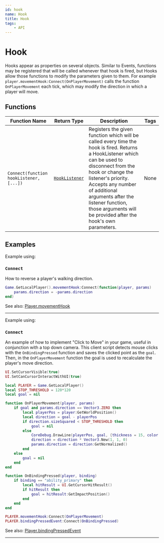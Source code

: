 ```yaml
---
id: hook
name: Hook
title: Hook
tags:
    - API
---
```


# Hook

Hooks appear as properties on several objects. Similar to Events, functions may be registered that will be called whenever that hook is fired, but Hooks allow those functions to modify the parameters given to them. For example `player.movementHook:Connect(OnPlayerMovement)` calls the function `OnPlayerMovement` each tick, which may modify the direction in which a player will move.

## Functions

| Function Name | Return Type | Description | Tags |
| -------- | ----------- | ----------- | ---- |
| `Connect(function hookListener, [...])` | [`HookListener`](hooklistener.md) | Registers the given function which will be called every time the hook is fired. Returns a HookListener which can be used to disconnect from the hook or change the listener's priority. Accepts any number of additional arguments after the listener function, those arguments will be provided after the hook's own parameters. | None |

## Examples

Example using:

### `Connect`

How to reverse a player's walking direction.

```lua
Game.GetLocalPlayer().movementHook:Connect(function(player, params)
    params.direction = -params.direction
end)
```

See also: [Player.movementHook](player.md)

---

Example using:

### `Connect`

An example of how to implement "Click to Move" in your game, useful in conjunction with a top down camera. This client script detects mouse clicks with the `OnBindingPressed` function and saves the clicked point as the `goal`. Then, in the `OnPlayerMovement` function the goal is used to recalculate the player's move direction.

```lua
UI.SetCursorVisible(true)
UI.SetCanCursorInteractWithUI(true)

local PLAYER = Game.GetLocalPlayer()
local STOP_THRESHOLD = 120*120
local goal = nil

function OnPlayerMovement(player, params)
    if goal and params.direction == Vector3.ZERO then
        local playerPos = player:GetWorldPosition()
        local direction = goal - playerPos
        if direction.sizeSquared < STOP_THRESHOLD then
            goal = nil
        else
            CoreDebug.DrawLine(playerPos, goal, {thickness = 15, color = Color.New(1, .5, 0)})
            direction = direction * Vector3.New(1, 1, 0)
            params.direction = direction:GetNormalized()
        end
    else
        goal = nil
    end
end

function OnBindingPressed(player, binding)
    if binding == "ability_primary" then
        local hitResult = UI.GetCursorHitResult()
        if hitResult then
            goal = hitResult:GetImpactPosition()
        end
    end
end

PLAYER.movementHook:Connect(OnPlayerMovement)
PLAYER.bindingPressedEvent:Connect(OnBindingPressed)
```

See also: [Player.bindingPressedEvent](player.md)

---
